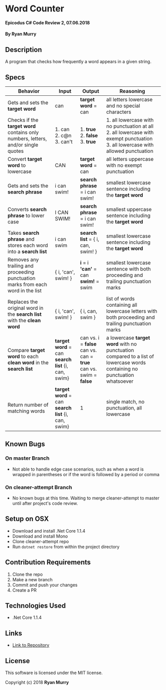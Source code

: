 # Word Counter

#### Epicodus C# Code Review 2, 07.06.2018

#### By Ryan Murry

## Description

A program that checks how frequently a word appears in a given string.

## Specs

| Behavior | Input | Output | Reasoning |
|----------|-------|--------|-----------|
| Gets and sets the **target word** | can | **target word** = can | all letters lowercase and no special characters |
| Checks if the **target word** contains only numbers, letters, and/or single quotes | 1. can </br> 2. c@n </br> 3. can't | 1. **true** </br> 2. **false** </br> 3. **true** | 1. all lowercase with no punctuation at all </br> 2. all lowercase with exempt punctuation </br> 3. all lowercase with allowed punctuation |
| Convert **target word** to lowercase | CAN | **target word** = can | all letters uppercase with no exempt punctuation |
| Gets and sets the **search phrase** | i can swim! | **search phrase** = i can swim! | smallest lowercase sentence including the **target word** |
| Converts **search phrase** to lower case | I CAN SWIM! | **search phrase** = i can swim! | smallest uppercase sentence including the **target word** |
| Takes **search phrase** and stores each word into a **search list** | i can swim | **search list** = { i, can, swim! } | smallest lowercase sentence including the **target word** |
| Removes any trailing and proceeding punctuation marks from each word in the list | { i, 'can', swim! } | **i** = i </br> **'can'** = can </br> **swim!** = swim | smallest lowercase sentence with both proceeding and trailing punctuation marks |
| Replaces the original word in the **search list** with the **clean word** | { i, 'can', swim! } | { i, can, swim } | list of words containing all lowercase letters with both proceeding and trailing punctuation marks |
| Compare **target word** to each **clean word** in the **search list** | **target word** = can </br> **search list** {i, can, swim} | can vs. i = **false** </br> can vs. can = **true** </br> can vs. swim = **false** | a lowercase **target word** with no punctuation compared to a list of lowercase words containing no punctuation whatsoever |
| Return number of matching words | **target word** = can </br> **search list** {i, can, swim} | 1 | single match, no punctuation, all lowercase |

## Known Bugs

### On master Branch
* Not able to handle edge case scenarios, such as when a word is wrapped in parentheses or if the word is followed by a period or comma

### On cleaner-attempt Branch
* No known bugs at this time. Waiting to merge cleaner-attempt to master until after project's code review.


## Setup on OSX

* Download and install .Net Core 1.1.4
* Download and install Mono
* Clone cleaner-attempt repo
* Run `dotnet restore` from within the project directory

## Contribution Requirements

1. Clone the repo
1. Make a new branch
1. Commit and push your changes
1. Create a PR

## Technologies Used

* .Net Core 1.1.4

## Links

* [Link to Repository](https://github.com/ryanjmurry/word-counter-web-app)

## License

This software is licensed under the MIT license.

Copyright (c) 2018 **Ryan Murry**
